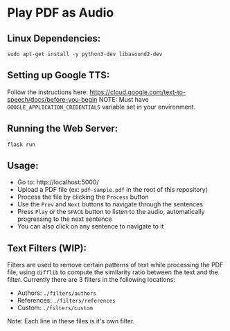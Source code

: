 # Play PDF as Audio


## Linux Dependencies:
```
sudo apt-get install -y python3-dev libasound2-dev
```

## Setting up Google TTS:

Follow the instructions here: https://cloud.google.com/text-to-speech/docs/before-you-begin
NOTE: Must have `GOOGLE_APPLICATION_CREDENTIALS` variable set in your environment.

## Running the Web Server:

```
flask run
```

## Usage:

- Go to: http://localhost:5000/
- Upload a PDF file (ex: `pdf-sample.pdf` in the root of this repository)
- Process the file by clicking the `Process` button
- Use the `Prev` and `Next` buttons to navigate through the sentences
- Press `Play` or the `SPACE` button to listen to the audio, automatically progressing to the next sentence
- You can also click on any sentence to navigate to it
  
## Text Filters (WIP):

Filters are used to remove certain patterns of text while processing the PDF file, using `difflib` to compute the similarity ratio between the text and the filter.
Currently there are 3 filters in the following locations:
- Authors: `./filters/authors`
- References: `./filters/references`
- Custom: `./filters/custom`

Note: Each line in these files is it's own filter.
